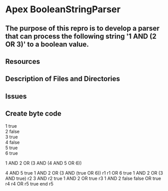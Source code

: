 # Apex BooleanStringParser

## The purpose of this repro is to develop a parser that can process the following string  '1 AND (2 OR 3)' to a boolean value.


## Resources


## Description of Files and Directories


## Issues


## Create byte code 

1 true<br />
2 false<br />
3 true <br />
4 false<br />
5 true<br />
6 true<br />







1 AND 2 OR (3 AND (4 AND 5 OR 6))

4 AND 5			true	1 AND 2 OR (3 AND (true OR 6))	r1
r1 OR 6			true	1 AND 2 OR (3 AND true)			r2
3 AND r2 		true 	1 AND 2 OR true					r3
1 AND 2			false	false OR true					r4
r4 OR r5	  	true    end								r5




